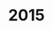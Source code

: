 ---
title: '2015'
countries:
- country: AUS
  indice: 0.45919080124546385
- country: AUT
  indice: 0.3834932266106723
- country: BEL
  indice: 0.44154314254870936
- country: CZE
  indice: 0.33870944706396117
- country: DNK
  indice: 0.42309531532770633
- country: FIN
  indice: 0.41291750679407374
- country: FRA
  indice: 0.45873352019711594
- country: DEU
  indice: 0.40081913229998395
- country: GRC
  indice: 0.435935597838704
- country: HUN
  indice: 0.36072603938262104
- country: ISL
  indice: 0.4219277337506664
- country: IRL
  indice: 0.3458808520598632
- country: ITA
  indice: 0.42223949114172177
- country: JPN
  indice: 0.3900199158563889
- country: KOR
  indice: 0.354820494875865
- country: LUX
  indice: 0.5536876881595806
- country: MEX
  indice: 0.3404838271575062
- country: NLD
  indice: 0.44615632581734277
- country: NZL
  indice: 0.4373139902526837
- country: NOR
  indice: 0.3974460885343878
- country: POL
  indice: 0.33416038812609805
- country: PRT
  indice: 0.4067338706240223
- country: SVK
  indice: 0.36273624345511973
- country: ESP
  indice: 0.4118666243993411
- country: SWE
  indice: 0.42626848024051694
- country: CHE
  indice: 0.4120401866231177
- country: TUR
  indice: 0.32431786710550203
- country: GBR
  indice: 0.47794891446526366
- country: CHL
  indice: 0.38713187173963726
- country: CHN
  indice: 0.3288847449256794
- country: EST
  indice: 0.3898286413376999
- country: IND
  indice: 0.317645275855586
- country: IDN
  indice: 0.2401007945161676
- country: RUS
  indice: 0.353539298844229
- country: SVN
  indice: 0.3609439480835893
- country: ZAF
  indice: 0.4191383302717302
- country: EA
  indice: 0.42116289256779726
- country: EU
  indice: 0.4157736427330418
- country: USA
  indice: 0.47232046824772367
- country: ISR
  indice: 0.4639283481334543
- country: CAN
  indice: 0.4318749230964888
- country: BRA
  indice: 0.4143014458435868
- country: LVA
  indice: 0.40723758708430086
- country: CRI
  indice: 0.42876275556518234
- country: LTU
  indice: 0.3243108118091483
- country: COL
  indice: 0.37232925389843585
---